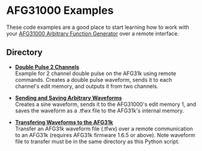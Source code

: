 # AFG31000 Examples

These code examples are a good place to start learning how to work with your [AFG31000 Arbitrary Function Generator](https://www.tek.com/en/products/signal-generators/arbitrary-function-generator/afg31000) over a remote interface. 

## Directory

[comment]: **[AFG31000](./directory)**  

* **[Double Pulse 2 Channels](./Double_Pulse_2Ch.py/)**  
Example for 2 channel double pulse on the AFG31k using remote commands. Creates a double pulse waveform, sends it to each channel's edit memory, and outputs it from two channels.

* **[Sending and Saving Arbitrary Waveforms](./Send_and_Save_Arb_Waveform_Example.py/)**  
Creates a sine waveform, sends it to the AFG31000's edit memory 1, and saves the waveform as a .tfwx file to the AFG31k's internal memory.

* **[Transfering Waveforms to the AFG31k](./Transfer_Waveform_File.py/)**  
Transfer an AFG31k waveform file (.tfwx) over a remote communication to an AFG31k (requires AFG31k firmware 1.6.5 or above). Note waveform file to transfer must be in the same directory as this Python script.